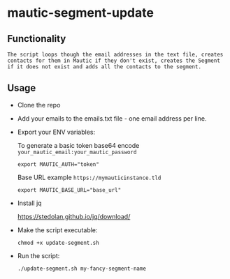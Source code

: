 # mautic-segment-update

## Functionality

    The script loops though the email addresses in the text file, creates contacts for them in Mautic if they don't exist, creates the Segment if it does not exist and adds all the contacts to the segment.

## Usage

- Clone the repo
- Add your emails to the emails.txt file - one email address per line.
- Export your ENV variables:

    To generate a basic token base64 encode `your_mautic_email:your_mautic_password`
    ```
    export MAUTIC_AUTH="token"
    ``` 

    Base URL example `https://mymauticinstance.tld`
    ```
    export MAUTIC_BASE_URL="base_url" 
    ```

- Install jq

    https://stedolan.github.io/jq/download/

- Make the script executable:
    ```
    chmod +x update-segment.sh
    ```

- Run the script:
    ```
    ./update-segment.sh my-fancy-segment-name
    ```